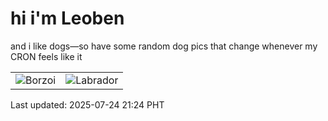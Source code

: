 # hi i'm Leoben

and i like dogs—so have some random dog pics that change whenever my CRON feels like it

|  |  |
|--------|----------|
| ![Borzoi](https://random-dog-vercel.vercel.app/api/random-borzoi?v=1753363458) | ![Labrador](https://random-dog-vercel.vercel.app/api/random-labrador?v=1753363458) |

Last updated: 2025-07-24 21:24 PHT
